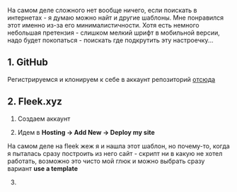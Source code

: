 [category]: <> (About)
[date]: <> (2024/10/13)
[title]: <> (Как сделать такое же)

На самом деле сложного нет вообще ничего, если поискать в интернетах - я думаю можно найт и другие шаблоны. Мне понравился этот именно из-за его минималистичности. Хотя есть немного небольшая претензия - слишком мелкий шрифт в мобильной версии, надо будет покопаться - поискать где подкрутить эту настроечку...

## 1. GitHub

Регистрируемся и клонируем к себе в аккаунт репозиторий [отсюда](https://github.com/vbuterin/blogmaker)

## 2. Fleek.xyz

1. Создаем аккаунт

2. Идем в **Hosting -> Add New -> Deploy my site**

На самом деле на fleek жеж я и нашла этот шаблон, но почему-то, когда я пыталась сразу построить из него сайт - скрипт ни в какую не хотел работать, возможно это чисто мой глюк и можно выбрать сразу вариант **use a template**

3. 